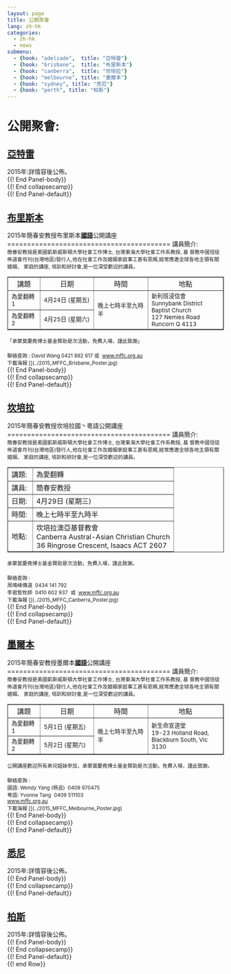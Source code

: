 ```yaml
---  
layout: page  
title: 公開聚會  
lang: zh-hk  
categories:   
  - zh-hk  
  - news  
submenu:
  - {hook: "adeliade",  title: "亞特雷"}
  - {hook: "brisbane",  title: "布里斯本"}
  - {hook: "canberra",  title: "坎培拉"} 
  - {hook: "melbourne", title: "墨爾本"}
  - {hook: "sydney", title: "悉尼"}
  - {hook: "perth", title: "柏斯"}
---
```

公開聚會:
==========
<div class="panel-group" id="m-panel">
<div class="panel panel-default">
<div class="panel-heading">
<div class="panel-title">
<a name="adeliade" data-toggle="collapse" data-parent="#m-panel"
href="#adeliadeinfo"><h2>亞特雷</h2></a>
</div>
</div>
<div id="adeliadeinfo" class="collapse">
<div class="panel-body">
2015年:詳情容後公佈。
</div> {{! End Panel-body}}
</div> {{! End collapsecamp}}
</div> {{! End Panel-default}}
<div class="panel panel-default">
<div class="panel-heading">
<div class="panel-title">
<a name="brisbane" data-toggle="collapse" data-parent="#m-panel"
href="#brisbaneinfo"><h2>布里斯本</h2></a>
</div>
</div>
<div id="brisbaneinfo" class="collapse">
<div class="panel-body">
2015年簡春安教授布里斯本<span style="font-weight: bold; text-decoration: underline;" >國語</span>公開講座
=========================================
講員簡介:
<br>
<small><bold>簡春安教授</bold>是美國凱斯威斯頓大學社會工作博士, 台灣東海大學社會工作系教授, 基 督教中國信徒佈道會月刊(台灣地區)發行人,他在社會工作及婚姻家庭事工甚有恩赐,經常應邀全球各地主領有關婚姻、 家庭的講座, 培訓和研討會,是一位深受歡迎的講員。</small>
<table style="text-align: left; width: 100%;" border="1"
 cellpadding="5" cellspacing="0">
  <tbody>
    <tr>
      <td style="text-align: center; width: 15%;">講題</td>
      <td style="text-align: center; width: 25%;">日期</td>
      <td style="text-align: center; width: 25%;">時間</td>
      <td style="text-align: center;">地點</td>
    </tr>
    <tr>
      <td><small>為愛翻轉1</small></td>
      <td><small>4月24日 (星期五)</small></td>
      <td colspan="1" rowspan="2"><small>晚上七時半至九時半</small></td>
      <td colspan="1" rowspan="2"><small>新利班浸信會<br> Sunnybank District Baptist Church<br> 127 Nemies Road Runcorn Q 4113</small>
	</td>
    </tr>
    <tr>
      <td><small>為愛翻轉2</small></td>
      <td><small>4月25日 (星期六)</small></td>
    </tr>
  </tbody>
</table>
<small>「承蒙莫慶堯博士基金贊助是次活動，免費入場，謹此致謝」</small><br><br>
<small>聯絡查詢 :  David Wang 0421 892 617&nbsp;或&nbsp; <a href="www.mffc.org.au">www.mffc.org.au</a></small></br>
<small>下載海報
[<span class="glyphicon glyphicon-picture"></span>](../2015_MFFC_Brisbane_Poster.jpg)</small>
</div> {{! End Panel-body}}
</div> {{! End collapsecamp}}
</div> {{! End Panel-default}}
<div class="panel panel-default">
<div class="panel-heading">
<div class="panel-title">
<a name="canberra" data-toggle="collapse" data-parent="#m-panel"
href="#canberrainfo"><h2>坎培拉</h2></a>
</div>
</div>
<div id="canberrainfo" class="collapse">
<div class="panel-body">
2015年簡春安教授坎培拉國丶粵語公開講座
=========================================
講員簡介:
<br>
<small><bold>簡春安教授</bold>是美國凱斯威斯頓大學社會工作博士, 台灣東海大學社會工作系教授, 基 督教中國信徒佈道會月刊(台灣地區)發行人,他在社會工作及婚姻家庭事工甚有恩赐,經常應邀全球各地主領有關婚姻、 家庭的講座, 培訓和研討會,是一位深受歡迎的講員。</small>
<table style="text-align: left; width: 100%;" border="1"
 cellpadding="5" cellspacing="0">
  <tbody>
    <tr>
      <td style="width: 15%;">講題:</td>
      <td>為愛翻轉</td>
    </tr>
    <tr>
      <td>講員:</td>
      <td>簡春安教授</td>
    </tr>
    <tr>
      <td>日期:</td>
      <td>4月29日 (星期三) </td>
    </tr>
    <tr>
      <td>時間:</td>
      <td>晚上七時半至九時半</td>
    </tr>
    <tr>
      <td>地點:</td>
      <td>坎培拉澳亞基督教會 <br>Canberra Austral-Asian Christian Church<br>36 Ringrose Crescent, Isaacs ACT 2607</td>
    </tr>
  </tbody>
</table>
<small>承蒙莫慶堯博士基金贊助是次活動，免費入場，謹此致謝。</small><br><br>
<small>聯絡查詢 : <br>
周晴峰傳道 &nbsp;0434 141 792<br>
李君晳牧師 &nbsp;0410 602 937 &nbsp;或&nbsp; <a href="www.mffc.org.au">www.mffc.org.au</a></small></br>
<small>下載海報
[<span class="glyphicon glyphicon-picture"></span>](../2015_MFFC_Canberra_Poster.jpg)</small>
</div> {{! End Panel-body}}
</div> {{! End collapsecamp}}
</div> {{! End Panel-default}}
<div class="panel panel-default">
<div class="panel-heading">
<div class="panel-title">
<a name="melbourne" data-toggle="collapse" data-parent="#m-panel"
href="#melbourneinfo"><h2>墨爾本</h2></a>
</div>
</div>
<div id="melbourneinfo" class="collapse">
<div class="panel-body">
2015年簡春安教授墨爾本<span style="font-weight: bold; text-decoration: underline;" >國語</span>公開講座
=========================================
講員簡介:
<br>
<small><bold>簡春安教授</bold>是美國凱斯威斯頓大學社會工作博士, 台灣東海大學社會工作系教授, 基 督教中國信徒佈道會月刊(台灣地區)發行人,他在社會工作及婚姻家庭事工甚有恩赐,經常應邀全球各地主領有關婚姻、 家庭的講座, 培訓和研討會,是一位深受歡迎的講員。</small>
<table style="text-align: left; width: 100%;" border="1"
 cellpadding="5" cellspacing="0">
  <tbody>
    <tr>
      <td style="text-align: center; width: 15%;">講題</td>
      <td style="text-align: center; width: 25%;">日期</td>
      <td style="text-align: center; width: 25%;">時間</td>
      <td style="text-align: center;">地點</td>
    </tr>
    <tr>
      <td><small>為愛翻轉1</small></td>
      <td><small>5月1日 (星期五)</small></td>
      <td colspan="1" rowspan="2"><small>晚上七時半至九時半</small></td>
      <td colspan="1" rowspan="2"><small>新生命宣道堂<br> 19-23 Holland Road, Blackburn South, Vic 3130</small>
	</td>
    </tr>
    <tr>
      <td><small>為愛翻轉2</small></td>
      <td><small>5月2日 (星期六)</small></td>
    </tr>
  </tbody>
</table>
<small>公開講座歡迎所有弟兄姐妹參加，承蒙莫慶堯博士基金贊助是次活動，免費入場，謹此致謝。</small><br><br>
<small>聯絡查詢 : <br>
國語: Wendy Yang (杨芸) &nbsp;0409 970475<br>
粤語:  Yvonne Tang &nbsp;0409 511103 <br>
<a href="www.mffc.org.au">www.mffc.org.au</a></small></br>
<small>下載海報
[<span class="glyphicon glyphicon-picture"></span>](../2015_MFFC_Melbourne_Poster.jpg)</small>
</div> {{! End Panel-body}}
</div> {{! End collapsecamp}}
</div> {{! End Panel-default}}
<div class="panel panel-default">
<div class="panel-heading">
<div class="panel-title">
<a name="sydney" data-toggle="collapse" data-parent="#m-panel"
href="#sydneyinfo"><h2>悉尼</h2></a>
</div>
</div>
<div id="sydneyinfo" class="collapse">
<div class="panel-body">
2015年:詳情容後公佈。
</div> {{! End Panel-body}}
</div> {{! End collapsecamp}}
</div> {{! End Panel-default}}
<div class="panel panel-default">
<div class="panel-heading">
<div class="panel-title">
<a name="perth" data-toggle="collapse" data-parent="#m-panel"
href="#perthinfo"><h2>柏斯</h2></a>
</div>
</div>
<div id="perthinfo" class="collapse">
<div class="panel-body">
2015年:詳情容後公佈。
</div> {{! End Panel-body}}
</div> {{! End collapsecamp}}
</div> {{! End Panel-default}}
</div> {{! end Row}}